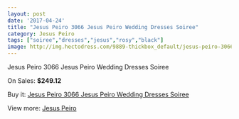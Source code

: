```yaml
---
layout: post
date: '2017-04-24'
title: "Jesus Peiro 3066 Jesus Peiro Wedding Dresses Soiree"
category: Jesus Peiro
tags: ["soiree","dresses","jesus","rosy","black"]
image: http://img.hectodress.com/9889-thickbox_default/jesus-peiro-3066-jesus-peiro-wedding-dresses-soiree.jpg
---
```

Jesus Peiro 3066 Jesus Peiro Wedding Dresses Soiree

On Sales: **$249.12**
<a href="https://www.hectodress.com/jesus-peiro/4961-jesus-peiro-3066-jesus-peiro-wedding-dresses-soiree.html"><amp-img layout="responsive" width="600" height="600" src="//img.hectodress.com/9889-thickbox_default/jesus-peiro-3066-jesus-peiro-wedding-dresses-soiree.jpg" alt="Jesus Peiro 3066 Jesus Peiro Wedding Dresses Soiree 0" /></a>
<a href="https://www.hectodress.com/jesus-peiro/4961-jesus-peiro-3066-jesus-peiro-wedding-dresses-soiree.html"><amp-img layout="responsive" width="600" height="600" src="//img.hectodress.com/9890-thickbox_default/jesus-peiro-3066-jesus-peiro-wedding-dresses-soiree.jpg" alt="Jesus Peiro 3066 Jesus Peiro Wedding Dresses Soiree 1" /></a>

Buy it: [Jesus Peiro 3066 Jesus Peiro Wedding Dresses Soiree](https://www.hectodress.com/jesus-peiro/4961-jesus-peiro-3066-jesus-peiro-wedding-dresses-soiree.html "Jesus Peiro 3066 Jesus Peiro Wedding Dresses Soiree")

View more: [Jesus Peiro](https://www.hectodress.com/81-jesus-peiro "Jesus Peiro")